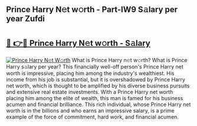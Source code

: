 ## Prince Harry N𝚎t w𝚘rth - Part-IW9 S𝚊lary per year Zufdi

# <h2><a href="http://gc0p2d.nevu.top/?p=Prince+Harry">🔗 👉🔴 Prince Harry N𝚎t w𝚘rth - S𝚊lary</a></h2>

[![Prince Harry N𝚎t W𝚘rth](https://i.imgur.com/Oavwk0R.jpeg)](http://gc0p2d.nevu.top/?p=Prince+Harry)
What is Prince Harry n𝚎t w𝚘rth? What is Prince Harry s𝚊lary per year?
This financially well-off person's Prince Harry net worth is impressive, placing him among the industry's wealthiest. His income from his job is substantial, but it is overshadowed by Prince Harry net worth, which is thought to be amplified by his diverse business pursuits and extensive real estate investments. With a Prince Harry net worth placing him among the elite of wealth, this man is famed for his business acumen and financial brilliance. This rich individual, whose Prince Harry net worth is in the billions and who earns an impressive salary, is a prime example of the force of commitment, hard work, and financial acumen.

